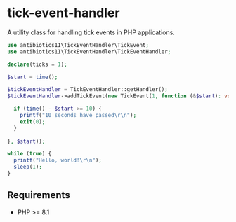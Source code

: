 # tick-event-handler
A utility class for handling tick events in PHP applications.

```php
use antibiotics11\TickEventHandler\TickEvent;
use antibiotics11\TickEventHandler\TickEventHandler;

declare(ticks = 1);

$start = time();

$tickEventHandler = TickEventHandler::getHandler();
$tickEventHandler->addTickEvent(new TickEvent(1, function (&$start): void {

  if (time() - $start >= 10) {
    printf("10 seconds have passed\r\n");
    exit(0);
  }
  
}, $start));

while (true) {
  printf("Hello, world!\r\n");
  sleep(1);
}

```

## Requirements

- PHP >= 8.1
